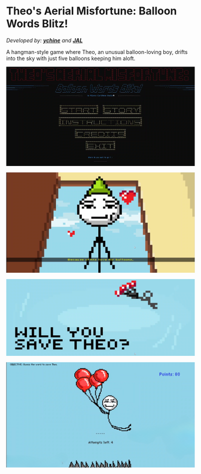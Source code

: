 # Theo's Aerial Misfortune: Balloon Words Blitz!

*Developed by: **[ychine](github.com/ychin)** and **[JAL](github.com/JAL)***

A hangman-style game where Theo, an unusual balloon-loving boy, drifts into the sky with just five balloons keeping him aloft.

![a](https://raw.githubusercontent.com/ychine/TAMBWB/master/Menu.png)

![a](https://raw.githubusercontent.com/ychine/TAMBWB/master/TheoFace.png)

![a](https://raw.githubusercontent.com/ychine/TAMBWB/master/Prompt.png)

![a](https://raw.githubusercontent.com/ychine/TAMBWB/master/Gameplay.png)
